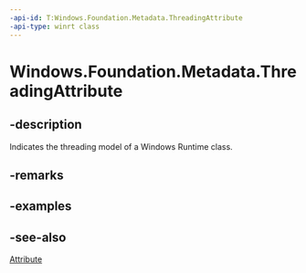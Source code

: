 ```yaml
---
-api-id: T:Windows.Foundation.Metadata.ThreadingAttribute
-api-type: winrt class
---
```


<!-- Class syntax.
public class ThreadingAttribute : System.Attribute
-->

# Windows.Foundation.Metadata.ThreadingAttribute

## -description
Indicates the threading model of a Windows Runtime class.

## -remarks

## -examples

## -see-also
[Attribute](/dotnet/api/system.attribute?view=dotnet-uwp-10.0&preserve-view=true)
